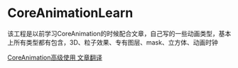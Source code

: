# CoreAnimationLearn
该工程是以前学习CoreAnimation的时候配合文章，自己写的一些动画类型，基本上所有类型都有包含，3D、粒子效果、专有图层、mask、立方体、动画时钟

[CoreAnimation高级使用 文章翻译](https://github.com/AttackOnDobby/iOS-Core-Animation-Advanced-Techniques)<br/>

